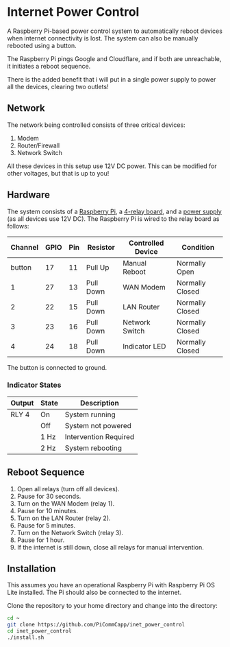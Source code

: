 # Internet Power Control

A Raspberry Pi-based power control system to automatically reboot devices when internet connectivity is lost. The system can also be manually rebooted using a button.

The Raspberry Pi pings Google and Cloudflare, and if both are unreachable, it initiates a reboot sequence.

There is the added benefit that i will put in a single power supply to power all the devices, clearing two outlets!

## Network

The network being controlled consists of three critical devices:

1. Modem
2. Router/Firewall
3. Network Switch

All these devices in this setup use 12V DC power. This can be modified for other voltages, but that is up to you!

## Hardware

The system consists of a [Raspberry Pi](https://www.raspberrypi.com/), a [4-relay board](), and a [power supply]() (as all devices use 12V DC). The Raspberry Pi is wired to the relay board as follows:

| Channel | GPIO | Pin | Resistor  | Controlled Device | Condition       |
|---------|------|-----|-----------|-------------------|-----------------|
| button  | 17   | 11  | Pull Up   | Manual Reboot     | Normally Open   |
| 1       | 27   | 13  | Pull Down | WAN Modem         | Normally Closed |
| 2       | 22   | 15  | Pull Down | LAN Router        | Normally Closed |
| 3       | 23   | 16  | Pull Down | Network Switch    | Normally Closed |
| 4       | 24   | 18  | Pull Down | Indicator LED     | Normally Closed |

The button is connected to ground.

### Indicator States

| Output | State | Description           |
|--------|-------|-----------------------|
| RLY 4  | On    | System running        |
|        | Off   | System not powered    |
|        | 1 Hz  | Intervention Required |
|        | 2 Hz  | System rebooting      |

## Reboot Sequence

1. Open all relays (turn off all devices).
2. Pause for 30 seconds.
3. Turn on the WAN Modem (relay 1).
4. Pause for 10 minutes.
5. Turn on the LAN Router (relay 2).
6. Pause for 5 minutes.
7. Turn on the Network Switch (relay 3).
8. Pause for 1 hour.
9. If the internet is still down, close all relays for manual intervention.

## Installation

This assumes you have an operational Raspberry Pi with Raspberry Pi OS Lite installed. The Pi should also be connected to the internet.

Clone the repository to your home directory and change into the directory:

```bash
cd ~
git clone https://github.com/PiCommCapp/inet_power_control
cd inet_power_control
./install.sh
```
